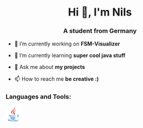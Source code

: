 <h1 align="center">Hi 👋, I'm Nils</h1>
<h3 align="center">A student from Germany</h3>

- 🔭 I’m currently working on **FSM-Visualizer**

- 🌱 I’m currently learning **super cool java stuff**

- 💬 Ask me about **my projects**

- 📫 How to reach me **be creative :)**

<h3 align="left">Languages and Tools:</h3>
<p align="left"> <a href="https://www.java.com" target="_blank" rel="noreferrer"> <img src="https://raw.githubusercontent.com/devicons/devicon/master/icons/java/java-original.svg" alt="java" width="40" height="40"/> </a> </p>
